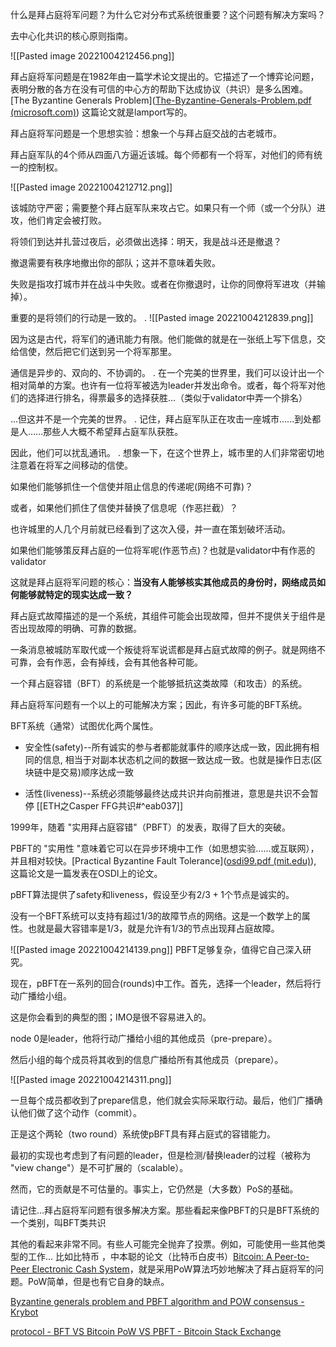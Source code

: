 什么是拜占庭将军问题？为什么它对分布式系统很重要？这个问题有解决方案吗？

去中心化共识的核心原则指南。

![[Pasted image 20221004212456.png]]

拜占庭将军问题是在1982年由一篇学术论文提出的。它描述了一个博弈论问题，表明分散的各方在没有可信的中心方的帮助下达成协议（共识）是多么困难。[The Byzantine Generals Problem]([The-Byzantine-Generals-Problem.pdf (microsoft.com)](https://www.microsoft.com/en-us/research/uploads/prod/2016/12/The-Byzantine-Generals-Problem.pdf)) 
这篇论文就是lamport写的。

拜占庭将军问题是一个思想实验：想象一个与拜占庭交战的古老城市。

拜占庭军队的4个师从四面八方逼近该城。每个师都有一个将军，对他们的师有统一的控制权。

![[Pasted image 20221004212712.png]]

该城防守严密；需要整个拜占庭军队来攻占它。如果只有一个师（或一个分队）进攻，他们肯定会被打败。

将领们到达并扎营过夜后，必须做出选择：明天，我是战斗还是撤退？

撤退需要有秩序地撤出你的部队；这并不意味着失败。

失败是指攻打城市并在战斗中失败。或者在你撤退时，让你的同僚将军进攻（并输掉）。

重要的是将领们的行动是一致的。
.
![[Pasted image 20221004212839.png]]

因为这是古代，将军们的通讯能力有限。他们能做的就是在一张纸上写下信息，交给信使，然后把它们送到另一个将军那里。

通信是异步的、双向的、不协调的。
.
在一个完美的世界里，我们可以设计出一个相对简单的方案。也许有一位将军被选为leader并发出命令。或者，每个将军对他们的选择进行排名，得票最多的选择获胜...（类似于validator中弄一个排名）

...但这并不是一个完美的世界。
.
记住，拜占庭军队正在攻击一座城市......到处都是人......那些人大概不希望拜占庭军队获胜。

因此，他们可以扰乱通讯。
.
想象一下，在这个世界上，城市里的人们非常密切地注意着在将军之间移动的信使。

如果他们能够抓住一个信使并阻止信息的传递呢(网络不可靠)？

或者，如果他们抓住了信使并替换了信息呢（作恶拦截）？

也许城里的人几个月前就已经看到了这次入侵，并一直在策划破坏活动。

如果他们能够策反拜占庭的一位将军呢(作恶节点)？也就是validator中有作恶的validator

这就是拜占庭将军问题的核心：**当没有人能够核实其他成员的身份时，网络成员如何能够就特定的现实达成一致？**

 拜占庭式故障描述的是一个系统，其组件可能会出现故障，但并不提供关于组件是否出现故障的明确、可靠的数据。

一条消息被城防军取代或一个叛徒将军说谎都是拜占庭式故障的例子。就是网络不可靠，会有作恶，会有掉线，会有其他各种可能。

一个拜占庭容错（BFT）的系统是一个能够抵抗这类故障（和攻击）的系统。

拜占庭将军问题有一个以上的可能解决方案；因此，有许多可能的BFT系统。

 BFT系统（通常）试图优化两个属性。

- 安全性(safety)--所有诚实的参与者都能就事件的顺序达成一致，因此拥有相同的信息, 相当于对副本状态机之间的数据一致达成一致。也就是操作日志(区块链中是交易)顺序达成一致

- 活性(liveness)--系统必须能够最终达成共识并向前推进，意思是共识不会暂停 [[ETH之Casper FFG共识#^eab037]]


 1999年，随着 "实用拜占庭容错"（PBFT）的发表，取得了巨大的突破。

PBFT的 "实用性 "意味着它可以在异步环境中工作（如思想实验......或互联网），并且相对较快。[Practical Byzantine Fault Tolerance]([osdi99.pdf (mit.edu)](https://pmg.csail.mit.edu/papers/osdi99.pdf)), 这篇论文是一篇发表在OSDI上的论文。

pBFT算法提供了safety和liveness，假设至少有$2/3+1$个节点是诚实的。

没有一个BFT系统可以支持有超过$1/3$的故障节点的网络。这是一个数学上的属性。也就是最大容错率是$1/3$，就是允许有$1/3$的节点出现拜占庭故障。

![[Pasted image 20221004214139.png]]
 PBFT足够复杂，值得它自己深入研究。

现在，pBFT在一系列的回合(rounds)中工作。首先，选择一个leader，然后将行动广播给小组。

这是你会看到的典型的图；IMO是很不容易进入的。

node 0是leader，他将行动广播给小组的其他成员（pre-prepare）。

然后小组的每个成员将其收到的信息广播给所有其他成员（prepare）。


![[Pasted image 20221004214311.png]]


一旦每个成员都收到了prepare信息，他们就会实际采取行动。最后，他们广播确认他们做了这个动作（commit）。

正是这个两轮（two round）系统使pBFT具有拜占庭式的容错能力。

最初的实现也考虑到了有问题的leader，但是检测/替换leader的过程（被称为 "view change"）是不可扩展的（scalable）。

然而，它的贡献是不可估量的。事实上，它仍然是（大多数）PoS的基础。

请记住...拜占庭将军问题有很多解决方案。那些看起来像PBFT的只是BFT系统的一个类别，叫BFT类共识

其他的看起来非常不同。有些人可能完全抛弃了投票。例如，可能使用一些其他类型的工作...
比如比特币 ，中本聪的论文（比特币白皮书）[Bitcoin: A Peer-to-Peer Electronic Cash System]([bitcoin.pdf](https://bitcoin.org/bitcoin.pdf))，就是采用PoW算法巧妙地解决了拜占庭将军的问题。PoW简单，但是也有它自身的缺点。

[Byzantine generals problem and PBFT algorithm and POW consensus - Krybot](https://blog.krybot.com/a?ID=01600-445abfd9-a8e4-42e7-bad1-550635a6a136)

[protocol - BFT VS Bitcoin PoW VS PBFT - Bitcoin Stack Exchange](https://bitcoin.stackexchange.com/questions/75923/bft-vs-bitcoin-pow-vs-pbft)

